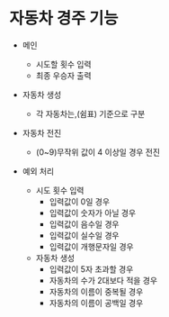 # 자동차 경주 기능


- 메인
    - 시도할 횟수 입력
    - 최종 우승자 출력


- 자동차 생성
    - 각 자동차는,(쉼표) 기준으로 구분


- 자동차 전진
    - (0~9)무작위 값이 4 이상일 경우 전진


- 예외 처리
    - 시도 횟수 입력
        - 입력값이 0일 경우
        - 입력값이 숫자가 아닐 경우
        - 입력값이 음수일 경우
        - 입력값이 실수일 경우
        - 입력값이 개행문자일 경우
    - 자동차 생성
        - 입력값이 5자 초과할 경우
        - 자동차의 수가 2대보다 적을 경우
        - 자동차의 이름이 중복될 경우
        - 자동차의 이름이 공백일 경우